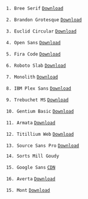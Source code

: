 ```1. Bree Serif``` [`Download`](https://fonts.google.com/specimen/Bree+Serif?query=bree+serif)

```2. Brandon Grotesque``` [`Download`](https://drive.google.com/file/d/1c898dkiTG7YU8kpDDgp5EhQafPwwtJ4U/view?usp=sharing)

```3. Euclid Circular``` [`Download`](https://drive.google.com/file/d/1sj88zpu-ivZ5-CqC4TYjTcNS4Un4V-fp/view?usp=sharing)

```4. Open Sans``` [`Download`](https://fonts.google.com/specimen/Open+Sans?query=open+sans)

```5. Fira Code``` [`Download`](https://fonts.google.com/specimen/Fira+Code?query=fira+code)

```6. Roboto Slab``` [`Download`](https://fonts.google.com/specimen/Roboto+Slab?query=roboto)

```7. Monolith``` [`Download`](https://drive.google.com/file/d/1T1vX6zZkHnRpxIymYh8pygEnJhTpvzpi/view?usp=sharing)

```8. IBM Plex Sans``` [`Download`](https://fonts.google.com/specimen/IBM+Plex+Sans)

```9. Trebuchet MS``` [`Download`](https://drive.google.com/file/d/1vOfiYqZHscbyfxK7QNwstVEL5i46N7AA/view?usp=sharing)

```10. Gentium Basic``` [`Download`](https://fonts.google.com/specimen/Gentium+Basic)

```11. Armata``` [`Download`](https://fonts.google.com/specimen/Armata)

```12. Titillium Web``` [`Download`](https://fonts.google.com/specimen/Titillium+Web)

```13. Source Sans Pro``` [`Download`](https://fonts.google.com/specimen/Source+Sans+Pro)

```14. Sorts Mill Goudy``` 

```15. Google Sans``` [`CDN`](https://cdn.jsdelivr.net/gh/mortezaom/google-sans-cdn@master/fonts.css)

```16. Averta``` [`Download`](https://drive.google.com/file/d/1ftiy_wlY8RdYS-P4fuhi4O6bu5eCO9NM/view?usp=share_link)

```15. Mont``` [`Download`](https://drive.google.com/file/d/19QhUprRgTUZaGs8rakNTK8byb6Bk_UL4/view?usp=share_link)
